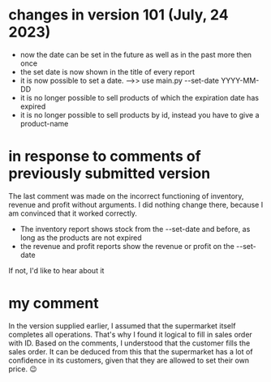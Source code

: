 # changes in version 101 (July, 24 2023)

- now the date can be set in the future as well as in the past more then once
- the set date is now shown in the title of every report
- it is now possible to set a date. -->> use main.py --set-date YYYY-MM-DD
- it is no longer possible to sell products of which the expiration date has expired
- it is no longer possible to sell products by id, instead you have to give a product-name

# in response to comments of previously submitted version

The last comment was made on the incorrect functioning of inventory, revenue and profit without arguments.
I did nothing change there, because I am convinced that it worked correctly.

- The inventory report shows stock from the --set-date and before, as long as the products are not expired
- the revenue and profit reports show the revenue or profit on the --set-date

If not, I'd like to hear about it

# my comment

In the version supplied earlier, I assumed that the supermarket itself completes all operations. That's why I found it logical to fill in sales order with ID.
Based on the comments, I understood that the customer fills the sales order. It can be deduced from this that the supermarket has a lot of confidence in its customers, given that they are allowed to set their own price. 😉
